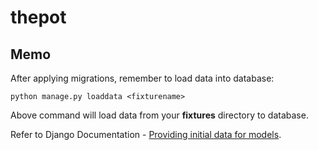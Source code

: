 # thepot

## Memo

After applying migrations, remember to load data into database:

`python manage.py loaddata <fixturename>`

Above command will load data from your **fixtures** directory to database.

Refer to Django Documentation - [Providing initial data for models](https://docs.djangoproject.com/en/1.10/howto/initial-data).
